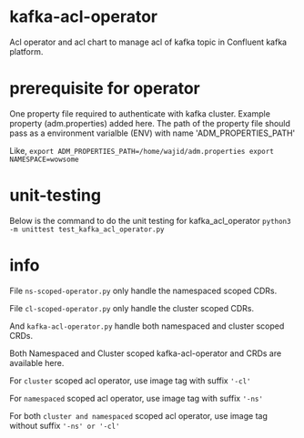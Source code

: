 # kafka-acl-operator
Acl operator and acl chart to manage acl of kafka topic in Confluent kafka platform.

# prerequisite for operator
One property file required to authenticate with kafka cluster. Example property (adm.properties) added here.
The path of the property file should pass as a environment varialble (ENV) with name 'ADM_PROPERTIES_PATH'

Like, 
`
export ADM_PROPERTIES_PATH=/home/wajid/adm.properties
export NAMESPACE=wowsome
`

# unit-testing
Below is the command to do the unit testing for kafka_acl_operator
`python3 -m unittest test_kafka_acl_operator.py`

# info
File `ns-scoped-operator.py` only handle the namespaced scoped CDRs.

File `cl-scoped-operator.py` only handle the cluster scoped CDRs.

And `kafka-acl-operator.py` handle both namespaced and cluster scoped CRDs.

Both Namespaced and Cluster scoped kafka-acl-operator and CRDs are available here.

For `cluster` scoped acl operator, use image tag with suffix `'-cl'`

For `namespaced` scoped acl operator, use image tag with suffix `'-ns'`

For both `cluster and namespaced` scoped acl operator, use image tag without suffix `'-ns' or '-cl'`

